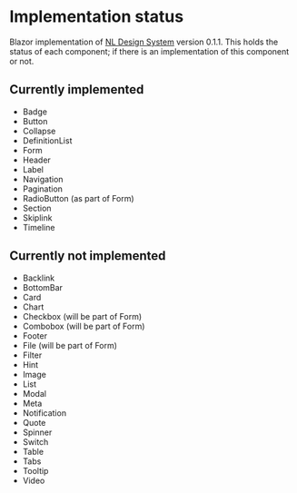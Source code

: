 # Implementation status
Blazor implementation of [NL Design System](https://nl-design-system.gitlab.io/nl-design-system/index.html) version 0.1.1.
This holds the status of each component; if there is an implementation of this component or not.

## Currently implemented

- Badge
- Button
- Collapse
- DefinitionList
- Form
- Header
- Label
- Navigation
- Pagination
- RadioButton (as part of Form)
- Section
- Skiplink
- Timeline

## Currently not implemented

- Backlink
- BottomBar
- Card
- Chart
- Checkbox (will be part of Form)
- Combobox (will be part of Form)
- Footer
- File (will be part of Form)
- Filter
- Hint
- Image
- List
- Modal
- Meta
- Notification
- Quote
- Spinner
- Switch
- Table
- Tabs
- Tooltip
- Video